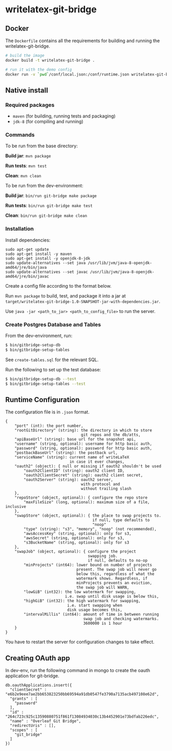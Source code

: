# writelatex-git-bridge

## Docker

The `Dockerfile` contains all the requirements for building and running the
 writelatex-git-bridge.

```bash
# build the image
docker build -t writelatex-git-bridge .

# run it with the demo config
docker run -v `pwd`/conf/local.json:/conf/runtime.json writelatex-git-bridge
```

## Native install

### Required packages

  * `maven` (for building, running tests and packaging)
  * `jdk-8` (for compiling and running)

### Commands

To be run from the base directory:

**Build jar**:
`mvn package`

**Run tests**:
`mvn test`

**Clean**:
`mvn clean`

To be run from the dev-environment:

**Build jar**:
`bin/run git-bridge make package`

**Run tests**:
`bin/run git-bridge make test`

**Clean**:
`bin/run git-bridge make clean`


### Installation

Install dependencies:

```
sudo apt-get update
sudo apt-get install -y maven
sudo apt-get install -y openjdk-8-jdk
sudo update-alternatives --set java /usr/lib/jvm/java-8-openjdk-amd64/jre/bin/java
sudo update-alternatives --set javac /usr/lib/jvm/java-8-openjdk-amd64/jre/bin/javac
```

Create a config file according to the format below.

Run `mvn package` to build, test, and package it into a jar at `target/writelatex-git-bridge-1.0-SNAPSHOT-jar-with-dependencies.jar`.

Use `java -jar <path_to_jar> <path_to_config_file>` to run the server.


### Create Postgres Database and Tables

From the dev-environment, run:

``` sh
$ bin/gitbridge-setup-db
$ bin/gitbridge-setup-tables
```

See `create-tables.sql` for the relevant SQL.

Run the following to set up the test database:

``` sh
$ bin/gitbridge-setup-db --test
$ bin/gitbridge-setup-tables --test
```


## Runtime Configuration

The configuration file is in `.json` format.

    {
        "port" (int): the port number,
        "rootGitDirectory" (string): the directory in which to store
                                     git repos and the db/atts,
        "apiBaseUrl" (string): base url for the snapshot api,
        "username" (string, optional): username for http basic auth,
        "password" (string, optional): password for http basic auth,
        "postbackBaseUrl" (string): the postback url,
        "serviceName" (string): current name of writeLaTeX
                                in case it ever changes,
        "oauth2" (object): { null or missing if oauth2 shouldn't be used
            "oauth2ClientID" (string): oauth2 client ID,
            "oauth2ClientSecret" (string): oauth2 client secret,
            "oauth2Server" (string): oauth2 server,
                                     with protocol and
                                     without trailing slash
        },
        "repoStore" (object, optional): { configure the repo store
            "maxFileSize" (long, optional): maximum size of a file, inclusive
        },
        "swapStore" (object, optional): { the place to swap projects to.
                                          if null, type defaults to
                                          "noop"
            "type" (string): "s3", "memory", "noop" (not recommended),
            "awsAccessKey" (string, optional): only for s3,
            "awsSecret" (string, optional): only for s3,
            "s3BucketName" (string, optional): only for s3
        },
        "swapJob" (object, optional): { configure the project
                                        swapping job.
                                        if null, defaults to no-op
            "minProjects" (int64): lower bound on number of projects
                                   present. The swap job will never go
                                   below this, regardless of what the
                                   watermark shows. Regardless, if
                                   minProjects prevents an eviction,
                                   the swap job will WARN,
            "lowGiB" (int32): the low watermark for swapping,
                              i.e. swap until disk usage is below this,
            "highGiB" (int32): the high watermark for swapping,
                               i.e. start swapping when
                               disk usage becomes this,
            "intervalMillis" (int64): amount of time in between running
                                      swap job and checking watermarks.
                                      3600000 is 1 hour
        }
    }

You have to restart the server for configuration changes to take effect.


## Creating OAuth app

In dev-env, run the following command in mongo to create the oauth application
for git-bridge.

```
db.oauthApplications.insert({
  "clientSecret" : "e6b2e9eee7ae2bb653823250bb69594a91db0547fe3790a7135acb497108e62d",
  "grants" : [
    "password"
  ],
  "id" : "264c723c925c13590880751f861f13084934030c13b4452901e73bdfab226edc",
  "name" : "Overleaf Git Bridge",
  "redirectUris" : [],
  "scopes" : [
    "git_bridge"
  ]
})
```
